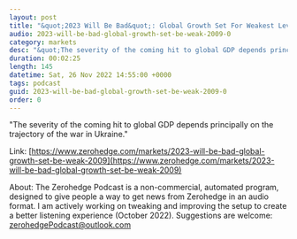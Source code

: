 ```yaml
---
layout: post
title: "&quot;2023 Will Be Bad&quot;: Global Growth Set For Weakest Level Since 2009"
audio: 2023-will-be-bad-global-growth-set-be-weak-2009-0
category: markets
desc: "&quot;The severity of the coming hit to global GDP depends principally on the trajectory of the war in Ukraine.&quot; "
duration: 00:02:25
length: 145
datetime: Sat, 26 Nov 2022 14:55:00 +0000
tags: podcast
guid: 2023-will-be-bad-global-growth-set-be-weak-2009-0
order: 0
---
```

&quot;The severity of the coming hit to global GDP depends principally on the trajectory of the war in Ukraine.&quot; 

Link: [https://www.zerohedge.com/markets/2023-will-be-bad-global-growth-set-be-weak-2009](https://www.zerohedge.com/markets/2023-will-be-bad-global-growth-set-be-weak-2009)

About: The Zerohedge Podcast is a non-commercial, automated program, designed to give people a way to get news from Zerohedge in an audio format.  I am actively working on tweaking and improving the setup to create a better listening experience (October 2022).  Suggestions are welcome: [zerohedgePodcast@outlook.com](mailto:zerohedgePodcast@outlook.com)